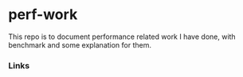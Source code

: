 # perf-work
This repo is to document performance related work I have done, with benchmark and some explanation for them.

### Links